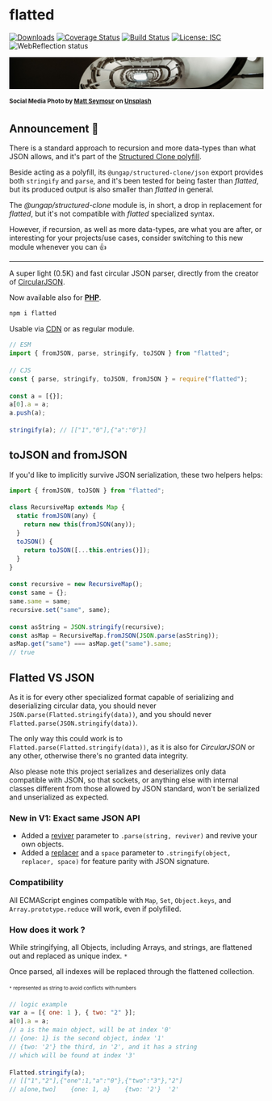 # flatted

[![Downloads](https://img.shields.io/npm/dm/flatted.svg)](https://www.npmjs.com/package/flatted)
[![Coverage Status](https://coveralls.io/repos/github/WebReflection/flatted/badge.svg?branch=main)](https://coveralls.io/github/WebReflection/flatted?branch=main)
[![Build Status](https://travis-ci.com/WebReflection/flatted.svg?branch=main)](https://travis-ci.com/WebReflection/flatted)
[![License: ISC](https://img.shields.io/badge/License-ISC-yellow.svg)](https://opensource.org/licenses/ISC)
![WebReflection status](https://offline.report/status/webreflection.svg)

![snow flake](./flatted.jpg)

<sup> **Social Media Photo by [Matt Seymour](https://unsplash.com/@mattseymour)
on [Unsplash](https://unsplash.com/)**</sup>

## Announcement 📣

There is a standard approach to recursion and more data-types than what JSON
allows, and it's part of the
[Structured Clone polyfill](https://github.com/ungap/structured-clone/#readme).

Beside acting as a polyfill, its `@ungap/structured-clone/json` export provides
both `stringify` and `parse`, and it's been tested for being faster than
_flatted_, but its produced output is also smaller than _flatted_ in general.

The _@ungap/structured-clone_ module is, in short, a drop in replacement for
_flatted_, but it's not compatible with _flatted_ specialized syntax.

However, if recursion, as well as more data-types, are what you are after, or
interesting for your projects/use cases, consider switching to this new module
whenever you can 👍

---

A super light (0.5K) and fast circular JSON parser, directly from the creator of
[CircularJSON](https://github.com/WebReflection/circular-json/#circularjson).

Now available also for **[PHP](./php/flatted.php)**.

```js
npm i flatted
```

Usable via [CDN](https://unpkg.com/flatted) or as regular module.

```js
// ESM
import { fromJSON, parse, stringify, toJSON } from "flatted";

// CJS
const { parse, stringify, toJSON, fromJSON } = require("flatted");

const a = [{}];
a[0].a = a;
a.push(a);

stringify(a); // [["1","0"],{"a":"0"}]
```

## toJSON and fromJSON

If you'd like to implicitly survive JSON serialization, these two helpers helps:

```js
import { fromJSON, toJSON } from "flatted";

class RecursiveMap extends Map {
  static fromJSON(any) {
    return new this(fromJSON(any));
  }
  toJSON() {
    return toJSON([...this.entries()]);
  }
}

const recursive = new RecursiveMap();
const same = {};
same.same = same;
recursive.set("same", same);

const asString = JSON.stringify(recursive);
const asMap = RecursiveMap.fromJSON(JSON.parse(asString));
asMap.get("same") === asMap.get("same").same;
// true
```

## Flatted VS JSON

As it is for every other specialized format capable of serializing and
deserializing circular data, you should never
`JSON.parse(Flatted.stringify(data))`, and you should never
`Flatted.parse(JSON.stringify(data))`.

The only way this could work is to `Flatted.parse(Flatted.stringify(data))`, as
it is also for _CircularJSON_ or any other, otherwise there's no granted data
integrity.

Also please note this project serializes and deserializes only data compatible
with JSON, so that sockets, or anything else with internal classes different
from those allowed by JSON standard, won't be serialized and unserialized as
expected.

### New in V1: Exact same JSON API

- Added a
  [reviver](https://developer.mozilla.org/en-US/docs/Web/JavaScript/Reference/Global_Objects/JSON/parse#Syntax)
  parameter to `.parse(string, reviver)` and revive your own objects.
- Added a
  [replacer](https://developer.mozilla.org/en-US/docs/Web/JavaScript/Reference/Global_Objects/JSON/stringify#Syntax)
  and a `space` parameter to `.stringify(object, replacer, space)` for feature
  parity with JSON signature.

### Compatibility

All ECMAScript engines compatible with `Map`, `Set`, `Object.keys`, and
`Array.prototype.reduce` will work, even if polyfilled.

### How does it work ?

While stringifying, all Objects, including Arrays, and strings, are flattened
out and replaced as unique index. `*`

Once parsed, all indexes will be replaced through the flattened collection.

<sup><sub> `*` represented as string to avoid conflicts with numbers</sub></sup>

```js
// logic example
var a = [{ one: 1 }, { two: "2" }];
a[0].a = a;
// a is the main object, will be at index '0'
// {one: 1} is the second object, index '1'
// {two: '2'} the third, in '2', and it has a string
// which will be found at index '3'

Flatted.stringify(a);
// [["1","2"],{"one":1,"a":"0"},{"two":"3"},"2"]
// a[one,two]    {one: 1, a}    {two: '2'}  '2'
```
